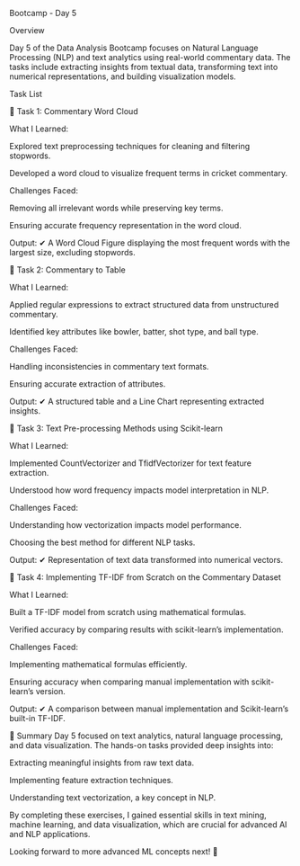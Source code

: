  Bootcamp - Day 5

Overview

Day 5 of the Data Analysis Bootcamp focuses on Natural Language Processing (NLP) and text analytics using real-world commentary data. The tasks include extracting insights from textual data, transforming text into numerical representations, and building visualization models.

Task List

📖 Task 1: Commentary Word Cloud

What I Learned:

Explored text preprocessing techniques for cleaning and filtering stopwords.

Developed a word cloud to visualize frequent terms in cricket commentary.

Challenges Faced:

Removing all irrelevant words while preserving key terms.

Ensuring accurate frequency representation in the word cloud.

Output:
✔ A Word Cloud Figure displaying the most frequent words with the largest size, excluding stopwords.

📖 Task 2: Commentary to Table

What I Learned:

Applied regular expressions to extract structured data from unstructured commentary.

Identified key attributes like bowler, batter, shot type, and ball type.

Challenges Faced:

Handling inconsistencies in commentary text formats.

Ensuring accurate extraction of attributes.

Output:
✔ A structured table and a Line Chart representing extracted insights.

📖 Task 3: Text Pre-processing Methods using Scikit-learn

What I Learned:

Implemented CountVectorizer and TfidfVectorizer for text feature extraction.

Understood how word frequency impacts model interpretation in NLP.

Challenges Faced:

Understanding how vectorization impacts model performance.

Choosing the best method for different NLP tasks.

Output:
✔ Representation of text data transformed into numerical vectors.

📖 Task 4: Implementing TF-IDF from Scratch on the Commentary Dataset

What I Learned:

Built a TF-IDF model from scratch using mathematical formulas.

Verified accuracy by comparing results with scikit-learn’s implementation.

Challenges Faced:

Implementing mathematical formulas efficiently.

Ensuring accuracy when comparing manual implementation with scikit-learn’s version.

Output:
✔ A comparison between manual implementation and Scikit-learn’s built-in TF-IDF.

🔔 Summary
Day 5 focused on text analytics, natural language processing, and data visualization. The hands-on tasks provided deep insights into:

Extracting meaningful insights from raw text data.

Implementing feature extraction techniques.

Understanding text vectorization, a key concept in NLP.

By completing these exercises, I gained essential skills in text mining, machine learning, and data visualization, which are crucial for advanced AI and NLP applications.

Looking forward to more advanced ML concepts next! 🚀
